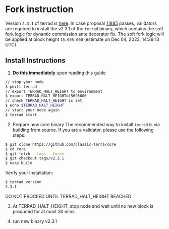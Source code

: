# Fork instruction
Version `2.3.1` of terrad is [here](https://github.com/classic-terra/core/releases/tag/v2.3.1). In case proposal [11885](https://station.terraclassic.community/proposal/columbus-5/11885) passes, validators are required to install the v2.3.1 of the `terrad` binary, which contains the soft fork logic for dynamic commission ante decorator fix. The soft fork logic will be applied at block height `15,695,000` (estimate on Dec 04, 2023, 14:39:13 UTC)

## Install Instructions
1. **Do this immediately** upon reading this guide

```bash
// stop your node
$ pkill terrad
// export TERRAD_HALT_HEIGHT to environment
$ export TERRAD_HALT_HEIGHT=15695000
// check TERRAD_HALT_HEIGHT is set
$ echo $TERRAD_HALT_HEIGHT
// start your node again
$ terrad start
```

2. Prepare new core binary
The recommended way to install `terrad` is via building from source. If you are a validator, please use the following steps:

```bash
$ git clone https://github.com/classic-terra/core
$ cd core
$ git fetch --tags --force
$ git checkout tags/v2.3.1
$ make build
```

Verify your installation:

```bash
$ terrad version
2.3.1
```

DO NOT PROCEED UNTIL TERRAD_HALT_HEIGHT REACHED

3. At TERRAD_HALT_HEIGHT, stop node and wait until no new block is produced for at most 30 mins.

4. run new binary v2.3.1
